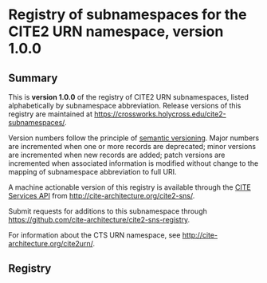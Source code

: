 # Registry of subnamespaces for the CITE2 URN namespace, version 1.0.0


## Summary

This is **version 1.0.0** of the registry of CITE2 URN subnamespaces, listed alphabetically by subnamespace abbreviation. Release versions of this registry are maintained at  <https://crossworks.holycross.edu/cite2-subnamespaces/>.

Version numbers follow the principle of [semantic versioning](https://semver.org).  Major numbers are incremented when one or more records are deprecated;  minor versions are incremented when new records are added;  patch versions are incremented when associated information is modified without change to the mapping of subnamespace abbreviation to full URI.

A machine actionable version of this registry is available through the [CITE Services API](https://github.com/cite-architecture/scs-akka) from <http://cite-architecture.org/cite2-sns/>.

Submit requests for additions to this subnamespace through <https://github.com/cite-architecture/cite2-sns-registry>.

For information about the CTS URN namespace, see <http://cite-architecture.org/cite2urn/>.




## Registry

